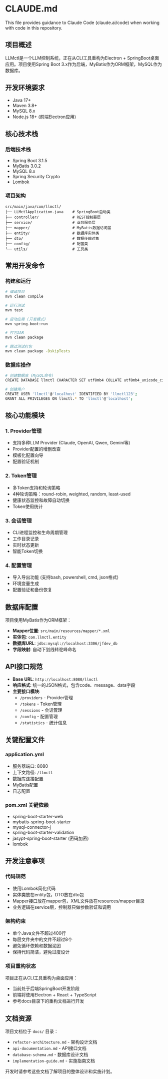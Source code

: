 # CLAUDE.md

This file provides guidance to Claude Code (claude.ai/code) when working with code in this repository.

## 项目概述

LLMctl是一个LLM控制系统，正在从CLI工具重构为Electron + SpringBoot桌面应用。项目使用Spring Boot 3.x作为后端，MyBatis作为ORM框架，MySQL作为数据库。

## 开发环境要求

- Java 17+
- Maven 3.8+
- MySQL 8.x
- Node.js 18+ (前端Electron应用)

## 核心技术栈

### 后端技术栈
- Spring Boot 3.1.5
- MyBatis 3.0.2
- MySQL 8.x
- Spring Security Crypto
- Lombok

### 项目架构
```
src/main/java/com/llmctl/
├── LLMctlApplication.java    # SpringBoot启动类
├── controller/               # REST控制器层
├── service/                  # 业务服务层
├── mapper/                   # MyBatis数据访问层
├── entity/                   # 数据库实体类
├── dto/                      # 数据传输对象
├── config/                   # 配置类
└── utils/                    # 工具类
```

## 常用开发命令

### 构建和运行
```bash
# 编译项目
mvn clean compile

# 运行测试
mvn test

# 启动应用 (开发模式)
mvn spring-boot:run

# 打包JAR
mvn clean package

# 跳过测试打包
mvn clean package -DskipTests
```

### 数据库操作
```bash
# 创建数据库 (MySQL命令)
CREATE DATABASE llmctl CHARACTER SET utf8mb4 COLLATE utf8mb4_unicode_ci;

# 创建用户
CREATE USER 'llmctl'@'localhost' IDENTIFIED BY 'llmctl123';
GRANT ALL PRIVILEGES ON llmctl.* TO 'llmctl'@'localhost';
```

## 核心功能模块

### 1. Provider管理
- 支持多种LLM Provider (Claude, OpenAI, Qwen, Gemini等)
- Provider配置的增删改查
- 模板化配置向导
- 配置验证机制

### 2. Token管理
- 多Token支持和轮询策略
- 4种轮询策略：round-robin, weighted, random, least-used
- 健康状态监控和故障自动切换
- Token使用统计

### 3. 会话管理
- CLI进程监控和生命周期管理
- 工作目录记录
- 实时状态更新
- 智能Token切换

### 4. 配置管理
- 导入导出功能 (支持bash, powershell, cmd, json格式)
- 环境变量生成
- 配置验证和备份恢复

## 数据库配置

项目使用MyBatis作为ORM框架：

- **Mapper位置**: `src/main/resources/mapper/*.xml`
- **实体包**: `com.llmctl.entity`
- **数据库URL**: `jdbc:mysql://localhost:3306/jfdev_db`
- **字段映射**: 自动下划线转驼峰命名

## API接口规范

- **Base URL**: `http://localhost:8080/llmctl`
- **响应格式**: 统一的JSON格式，包含code、message、data字段
- **主要接口模块**:
  - `/providers` - Provider管理
  - `/tokens` - Token管理
  - `/sessions` - 会话管理
  - `/config` - 配置管理
  - `/statistics` - 统计信息

## 关键配置文件

### application.yml
- 服务器端口: 8080
- 上下文路径: `/llmctl`
- 数据库连接配置
- MyBatis配置
- 日志配置

### pom.xml 关键依赖
- spring-boot-starter-web
- mybatis-spring-boot-starter
- mysql-connector-j
- spring-boot-starter-validation
- jasypt-spring-boot-starter (密码加密)
- lombok

## 开发注意事项

### 代码规范
- 使用Lombok简化代码
- 实体类放在entity包，DTO放在dto包
- Mapper接口放在mapper包，XML文件放在resources/mapper目录
- 业务逻辑在service层，控制器只做参数验证和调用

### 架构约束
- 单个Java文件不超过400行
- 每层文件夹中的文件不超过8个
- 避免循环依赖和数据泥团
- 保持代码简洁，避免过度设计

### 项目重构状态
项目正在从CLI工具重构为桌面应用：
- 当前处于后端SpringBoot开发阶段
- 前端将使用Electron + React + TypeScript
- 参考docs目录下的重构文档进行开发

## 文档资源

项目文档位于 `docs/` 目录：
- `refactor-architecture.md` - 架构设计文档
- `api-documentation.md` - API接口文档
- `database-schema.md` - 数据库设计文档
- `implementation-guide.md` - 实施指南文档

开发时请参考这些文档了解项目的整体设计和实施计划。